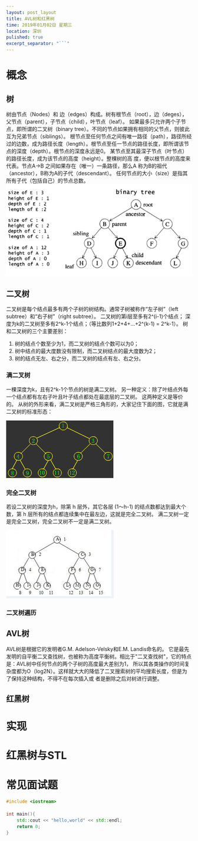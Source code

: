 ```yaml
---
layout: post_layout
title: AVL树和红黑树
time: 2019年01月02日 星期三
location: 深圳
pulished: true
excerpt_separator: "```"
---
```


# 概念
## 树
树由节点（Nodes）和 边（edges）构成。树有根节点（root），边（deges），父节点（parent），子节点（child），叶节点（leaf）。
如果最多只允许两个子节点，即所谓的二叉树（binary tree）。不同的节点如果拥有相同的父节点，则彼此互为兄弟节点（siblings）。
根节点至任何节点之间有唯一路径（path），路径所经过的边数，成为路径长度（length）。根节点至任一节点的路径长度，即所谓该节
点的深度（depth）。根节点的深度永远是0。 某节点至其最深子节点（叶节点）的路径长度，成为该节点的高度（height）。整棵树的高
度，便以根节点的高度来代表。节点A->B 之间如果存在（唯一）一条路径，那么A 称为B的祖代（ancestor），B称为A的子代（descendant）。
任何节点的大小（size）是指其所有子代（包括自己）的节点总数。
![demo](/assets/demo/tree_struct.png)

## 二叉树
二叉树是每个结点最多有两个子树的树结构。通常子树被称作“左子树”（left subtree）和“右子树”（right subtree）。
二叉树的第i层至多有2^(i-1)个结点；
深度为k的二叉树至多有2^k-1个结点；（等比数列1+2+4+…+2^(k-1) = 2^k-1）。
树和二叉树的三个主要差别：
1)  树的结点个数至少为1，而二叉树的结点个数可以为0；
2)  树中结点的最大度数没有限制，而二叉树结点的最大度数为2；
3)  树的结点无左、右之分，而二叉树的结点有左、右之分。

### 满二叉树
一棵深度为k，且有2^k-1个节点的树是满二叉树。
另一种定义：除了叶结点外每一个结点都有左右子叶且叶子结点都处在最底层的二叉树。
这两种定义是等价的。
从树的外形来看，满二叉树是严格三角形的，大家记住下面的图，它就是满二叉树的标准形态：

![demo](/assets/demo/满二叉树.png)

### 完全二叉树
若设二叉树的深度为h，除第 h 层外，其它各层 (1～h-1) 的结点数都达到最大个数，第 h 层所有的结点都连续集中在最左边，这就是完全二叉树。
满二叉树一定是完全二叉树，完全二叉树不一定是满二叉树。

![demo](/assets/demo/完全二叉树.png)

### 二叉树遍历

## AVL树
AVL树是根据它的发明者G.M. Adelson-Velsky和E.M. Landis命名的。
它是最先发明的自平衡二叉查找树，也被称为高度平衡树。相比于"二叉查找树"，它的特点是：AVL树中任何节点的两个子树的高度最大差别为1，
所以其各类操作的时间复杂度都为O（log2N）。这样就大大的降低了二叉搜索树的平均搜索长度，但是为了保持这种结构，不得不在每次插入或
者是删除之后对树进行调整。


## 红黑树

# 实现

# 红黑树与STL

# 常见面试题

```c++
#include <iostream>

int main(){
    std::cout << "hello,world" << std::endl;
    return 0;
}
```
